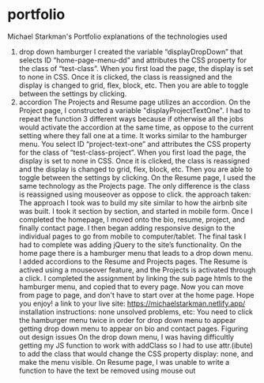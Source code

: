 # portfolio
Michael Starkman's Portfolio
explanations of the technologies used
1. drop down hamburger
    I created the variable “displayDropDown” that selects ID “home-page-menu-dd” and attributes the CSS property for the class of “test-class”. When you first load the page, the display is set to none in CSS. Once it is clicked, the class is reassigned and the display is changed to grid, flex, block, etc. Then you are able to toggle between the settings by clicking.
2. accordion
    The Projects and Resume page utilizes an accordion. On the Project page, I constructed a variable "displayProjectTextOne". I had to repeat the function 3 different ways because if otherwise all the jobs would activate the accordion at the same time, as oppose to the current setting where they fall one at a time. It works similar to the hamburger menu. You select ID “project-text-one” and attributes the CSS property for the class of “test-class-project”. When you first load the page, the display is set to none in CSS. Once it is clicked, the class is reassigned and the display is changed to grid, flex, block, etc. Then you are able to toggle between the settings by clicking.
    On the Resume page, I used the same technology as the Projects page. The only difference is the class is reassigned using mouseover as oppose to click. 
the approach taken:
    The approach I took was to build my site similar to how the airbnb site was built. I took it section by section, and started in mobile form. Once I completed the homepage, I moved onto the bio, resume, project, and finally contact page. I then began adding responsive design to the individual pages to go from mobile to computer/tablet. 
    The final task I had to complete was adding jQuery to the site’s functionality. On the home page there is a hamburger menu that leads to a drop down menu. 
    I added accordions to the Resume and Projects pages. The Resume is actived using a mouseover feature, and the Projects is activated through a click. I completed the assignment by linking the sub page htmls to the hamburger menu, and copied that to every page. Now you can move from page to page, and don't have to start over at the home page.
    Hope you enjoy!
a link to your live site:   https://michaelstarkman.netlify.app/
installation instructions: none
unsolved problems, etc:
    You need to click the hamburger menu twice in order for drop down menu to appear
    getting drop down menu to appear on bio and contact pages. 
    Figuring out design issues
    On the drop down menu, I was having difficultly getting my JS function to work with addClass so I had to use attr.(ibute) to add the class that would change the CSS property display: none, and make the menu visible. 
    On Resume page, I was unable to write a function to have the text be removed using mouse out